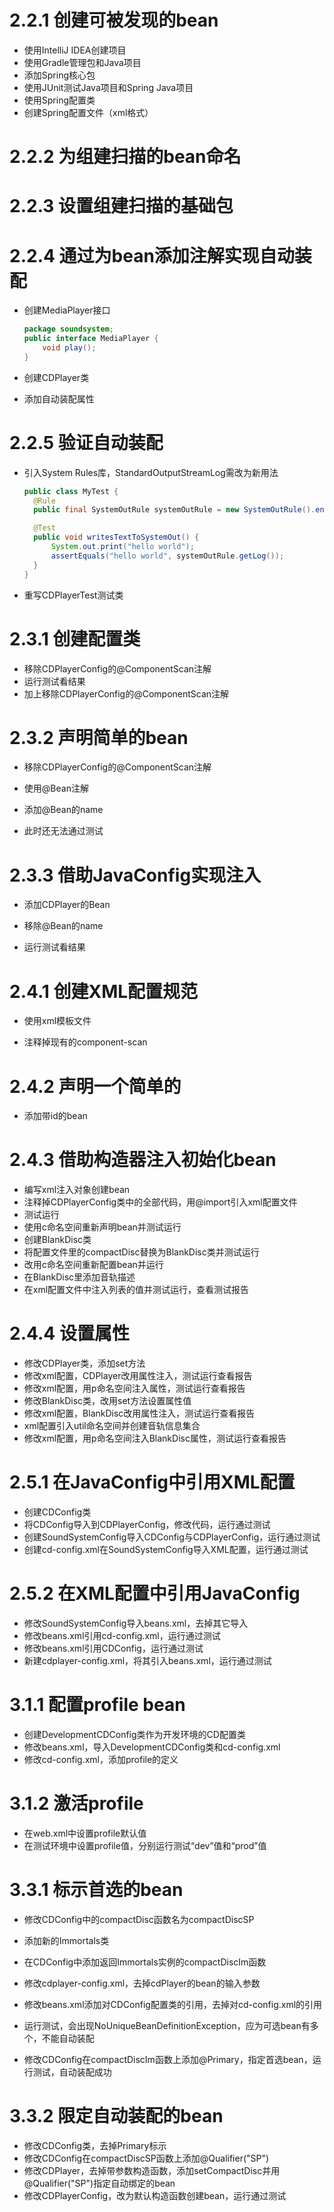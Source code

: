 # 2.2.1 创建可被发现的bean
- 使用IntelliJ IDEA创建项目
- 使用Gradle管理包和Java项目
- 添加Spring核心包
- 使用JUnit测试Java项目和Spring Java项目
- 使用Spring配置类
- 创建Spring配置文件（xml格式）

# 2.2.2 为组建扫描的bean命名

# 2.2.3 设置组建扫描的基础包

# 2.2.4 通过为bean添加注解实现自动装配

- 创建MediaPlayer接口

  ```java
  package soundsystem;
  public interface MediaPlayer {
      void play();
  }
  ```

- 创建CDPlayer类

- 添加自动装配属性

# 2.2.5 验证自动装配

- 引入System Rules库，StandardOutputStreamLog需改为新用法

  ```java
  public class MyTest {
  	@Rule
  	public final SystemOutRule systemOutRule = new SystemOutRule().enableLog();

  	@Test
  	public void writesTextToSystemOut() {
  		System.out.print("hello world");
  		assertEquals("hello world", systemOutRule.getLog());
  	}
  }
  ```
- ​重写CDPlayerTest测试类

# 2.3.1 创建配置类

- 移除CDPlayerConfig的@ComponentScan注解
- 运行测试看结果
- 加上移除CDPlayerConfig的@ComponentScan注解

# 2.3.2 声明简单的bean

- 移除CDPlayerConfig的@ComponentScan注解

- 使用@Bean注解

- 添加@Bean的name

- 此时还无法通过测试

# 2.3.3 借助JavaConfig实现注入

- 添加CDPlayer的Bean

- 移除@Bean的name

- 运行测试看结果

# 2.4.1 创建XML配置规范

- 使用xml模板文件

- 注释掉现有的component-scan


# 2.4.2 声明一个简单的<bean>

- 添加带id的bean

# 2.4.3 借助构造器注入初始化bean

- 编写xml注入对象创建bean
- 注释掉CDPlayerConfig类中的全部代码，用@import引入xml配置文件
- 测试运行
- 使用c命名空间重新声明bean并测试运行
- 创建BlankDisc类
- 将配置文件里的compactDisc替换为BlankDisc类并测试运行
- 改用c命名空间重新配置bean并运行
- 在BlankDisc里添加音轨描述
- 在xml配置文件中注入列表的值并测试运行，查看测试报告 

# 2.4.4 设置属性
- 修改CDPlayer类，添加set方法
- 修改xml配置，CDPlayer改用属性注入，测试运行查看报告
- 修改xml配置，用p命名空间注入属性，测试运行查看报告
- 修改BlankDisc类，改用set方法设置属性值
- 修改xml配置，BlankDisc改用属性注入，测试运行查看报告
- xml配置引入util命名空间并创建音轨信息集合
- 修改xml配置，用p命名空间注入BlankDisc属性，测试运行查看报告

# 2.5.1 在JavaConfig中引用XML配置

- 创建CDConfig类
- 将CDConfig导入到CDPlayerConfig，修改代码，运行通过测试
- 创建SoundSystemConfig导入CDConfig与CDPlayerConfig，运行通过测试
- 创建cd-config.xml在SoundSystemConfig导入XML配置，运行通过测试

# 2.5.2 在XML配置中引用JavaConfig

- 修改SoundSystemConfig导入beans.xml，去掉其它导入
- 修改beans.xml引用cd-config.xml，运行通过测试
- 修改beans.xml引用CDConfig，运行通过测试
- 新建cdplayer-config.xml，将其引入beans.xml，运行通过测试

# 3.1.1 配置profile bean
- 创建DevelopmentCDConfig类作为开发环境的CD配置类
- 修改beans.xml，导入DevelopmentCDConfig类和cd-config.xml
- 修改cd-config.xml，添加profile的定义

# 3.1.2 激活profile
- 在web.xml中设置profile默认值
- 在测试环境中设置profile值，分别运行测试“dev”值和“prod”值

# 3.3.1 标示首选的bean
- 修改CDConfig中的compactDisc函数名为compactDiscSP

- 添加新的Immortals类

- 在CDConfig中添加返回Immortals实例的compactDiscIm函数

- 修改cdplayer-config.xml，去掉cdPlayer的bean的输入参数

- 修改beans.xml添加对CDConfig配置类的引用，去掉对cd-config.xml的引用

- 运行测试，会出现NoUniqueBeanDefinitionException，应为可选bean有多个，不能自动装配

- 修改CDConfig在compactDiscIm函数上添加@Primary，指定首选bean，运行测试，自动装配成功

# 3.3.2 限定自动装配的bean
- 修改CDConfig类，去掉Primary标示
- 修改CDConfig在compactDiscSP函数上添加@Qualifier("SP")
- 修改CDPlayer，去掉带参数构造函数，添加setCompactDisc并用@Qualifier("SP")指定自动绑定的bean
- 修改CDPlayerConfig，改为默认构造函数创建bean，运行通过测试